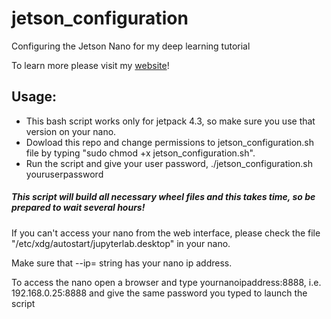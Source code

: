 # jetson_configuration
Configuring the Jetson Nano for my deep learning tutorial

To learn more please visit my [website](https://davidforino-aisolutions.com/lesson-1-setting-up-your-jetson-nano/)!

## Usage:

- This bash script works only for jetpack 4.3, so make sure you use that version on your nano.
- Dowload this repo and change permissions to jetson_configuration.sh file by typing "sudo chmod +x jetson_configuration.sh".
- Run the script and give your user password, ./jetson_configuration.sh youruserpassword

##### This script will build all necessary wheel files and this takes time, so be prepared to wait several hours!

If you can't access your nano from the web interface, please check the file "/etc/xdg/autostart/jupyterlab.desktop" in your nano.

Make sure that --ip= string has your nano ip address.

To access the nano open a browser and type yournanoipaddress:8888, i.e. 192.168.0.25:8888 and give the same password you typed to launch the script
